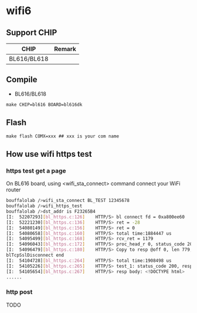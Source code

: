 # wifi6


## Support CHIP

|      CHIP        | Remark |
|:----------------:|:------:|
|BL616/BL618       |        |

## Compile

- BL616/BL618

```
make CHIP=bl616 BOARD=bl616dk
```

## Flash

```
make flash COMX=xxx ## xxx is your com name
```

## How use wifi https test

### https test get a page

On BL616 board, using <wifi_sta_connect> command connect your WiFi router

```bash
bouffalolab />wifi_sta_connect BL_TEST 12345678
bouffalolab />wifi_https_test
bouffalolab />dst_addr is F23265B4
[I:  52207293][bl_https.c:126]    HTTP/S> bl connect fd = 0xa800ee60
[I:  52221230][bl_https.c:136]    HTTP/S> ret = -28
[I:  54080149][bl_https.c:156]    HTTP/S> ret = 0
[I:  54080658][bl_https.c:160]    HTTP/S> total time:1884447 us
[I:  54095499][bl_https.c:168]    HTTP/S> rcv_ret = 1179
[I:  54096043][bl_https.c:172]    HTTP/S> proc_head_r 0, status_code 200, body_start_off 400
[I:  54096479][bl_https.c:180]    HTTP/S> Copy to resp @off 0, len 779, 1st char 3C
blTcpSslDisconnect end
[I:  54104728][bl_https.c:264]    HTTP/S> total time:1908498 us
[I:  54105226][bl_https.c:265]    HTTP/S> test_1: status_code 200, resp_len 779
[I:  54105654][bl_https.c:267]    HTTP/S> resp body: <!DOCTYPE html>
......

```

### http post 

TODO


